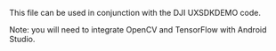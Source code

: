 This file can be used in conjunction with the DJI UXSDKDEMO code.

Note: you will need to integrate OpenCV and TensorFlow with Android
Studio.